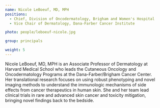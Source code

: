 ```yaml
---
name: Nicole LeBoeuf, MD, MPH
positions:
  - Chief, Division of Oncodermatology, Brigham and Women's Hospital
  - Vice Chair of Dermatology, Dana-Farber Cancer Institute

photo: people/leboeuf-nicole.jpg

group: principals

weight: 5
---
```


Nicole LeBoeuf, MD, MPH is an Associate Professor of Dermatology at Harvard Medical School who leads the Cutaneous Oncology and Oncodermatology Programs at the Dana-Farber/Brigham Cancer Center. Her translational research focuses on using robust phenotyping and novel imaging methods to understand the immunologic mechanisms of side effects from cancer therapeutics in human skin.  She and her team lead clinical trials in rare and advanced skin cancer and toxicity mitigation, bringing novel findings back to the bedside.
